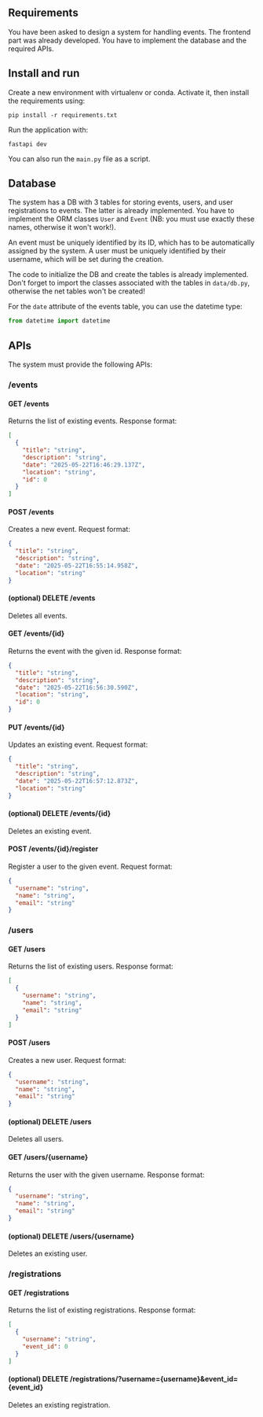 ## Requirements

You have been asked to design a system for handling events.
The frontend part was already developed.
You have to implement the database and the required APIs.

## Install and run

Create a new environment with virtualenv or conda. Activate it, then install the requirements using:
```shell
pip install -r requirements.txt
```

Run the application with:
```shell
fastapi dev
```

You can also run the `main.py` file as a script.

## Database
The system has a DB with 3 tables for storing events, users, and user registrations to events.
The latter is already implemented. You have to implement the ORM classes `User` and `Event` (NB: you must use exactly these names, otherwise it won't work!).

An event must be uniquely identified by its ID, which has to be automatically assigned by the system.
A user must be uniquely identified by their username, which will be set during the creation.

The code to initialize the DB and create the tables is already implemented.
Don't forget to import the classes associated with the tables in `data/db.py`, otherwise the net tables won't be created!

For the `date` attribute of the events table, you can use the datetime type:
```python
from datetime import datetime
```

## APIs
The system must provide the following APIs:
### /events
#### GET /events
Returns the list of existing events. Response format:
```json
[
  {
    "title": "string",
    "description": "string",
    "date": "2025-05-22T16:46:29.137Z",
    "location": "string",
    "id": 0
  }
]
```
#### POST /events
Creates a new event. Request format:
```json
{
  "title": "string",
  "description": "string",
  "date": "2025-05-22T16:55:14.958Z",
  "location": "string"
}
```
#### (optional) DELETE /events
Deletes all events.
#### GET /events/{id}
Returns the event with the given id. Response format:
```json
{
  "title": "string",
  "description": "string",
  "date": "2025-05-22T16:56:30.590Z",
  "location": "string",
  "id": 0
}
```
#### PUT /events/{id}
Updates an existing event. Request format:
```json
{
  "title": "string",
  "description": "string",
  "date": "2025-05-22T16:57:12.873Z",
  "location": "string"
}
```
#### (optional) DELETE /events/{id}
Deletes an existing event.
#### POST /events/{id}/register
Register a user to the given event. Request format:
```json
{
  "username": "string",
  "name": "string",
  "email": "string"
}
```
### /users
#### GET /users
Returns the list of existing users. Response format:
```json
[
  {
    "username": "string",
    "name": "string",
    "email": "string"
  }
]
```
#### POST /users
Creates a new user. Request format:
```json
{
  "username": "string",
  "name": "string",
  "email": "string"
}
```
#### (optional) DELETE /users
Deletes all users.
#### GET /users/{username}
Returns the user with the given username. Response format:
```json
{
  "username": "string",
  "name": "string",
  "email": "string"
}
```
#### (optional) DELETE /users/{username}
Deletes an existing user.
### /registrations
#### GET /registrations
Returns the list of existing registrations. Response format:
```json
[
  {
    "username": "string",
    "event_id": 0
  }
]
```
#### (optional) DELETE /registrations/?username={username}&event_id={event_id}
Deletes an existing registration.
